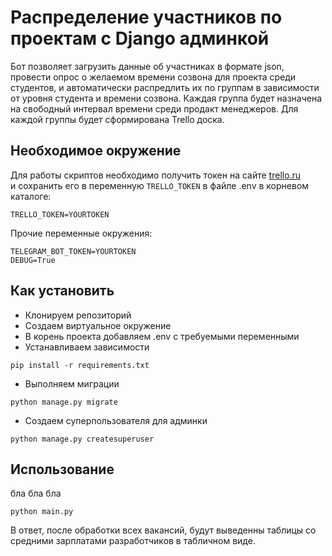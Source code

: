 # Распределение участников по проектам с Django админкой
Бот позволяет загрузить данные об участниках в формате json,
провести опрос о желаемом времени созвона для проекта среди студентов,
и автоматически распредлить их по группам в зависимости от уровня студента
и времени созвона. Каждая группа будет назначена на свободный интервал
времени среди продакт менеджеров. Для каждой группы будет сформирована 
Trello доска.

## Необходимое окружение
Для работы скриптов необходимо получить токен на сайте [trello.ru](https://trello.com)  
и сохранить его в переменную `TRELLO_TOKEN` в файле .env в корневом каталоге:
```
TRELLO_TOKEN=YOURTOKEN
```
Прочие переменные окружения:
```
TELEGRAM_BOT_TOKEN=YOURTOKEN
DEBUG=True
```

## Как установить
* Клонируем репозиторий
* Создаем виртуальное окружение
* В корень проекта добавляем .env c требуемыми переменными
* Устанавливаем зависимости
```
pip install -r requirements.txt
```
* Выполняем миграции
```
python manage.py migrate
```
* Создаем суперпользователя для админки
```
python manage.py createsuperuser
```

## Использование
бла бла бла
```
python main.py
```
В ответ, после обработки всех вакансий, будут выведенны таблицы со средними зарплатами разработчиков в табличном виде.
